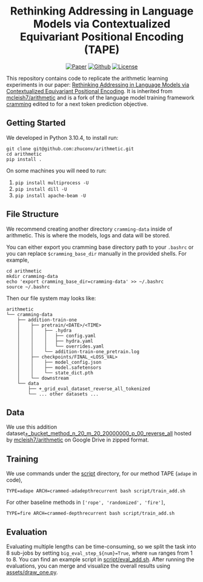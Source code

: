 <h1 align="center">Rethinking Addressing in Language Models via Contextualized Equivariant Positional Encoding (TAPE)</h1>
<p align="center">
    <a href=""><img src="https://img.shields.io/badge/-arXiv-grey?logo=gitbook&logoColor=white" alt="Paper"></a>
    <a href=""><img src="https://img.shields.io/badge/-Github-grey?logo=github" alt="Github"></a>
    <a href=""> <img alt="License" src="https://img.shields.io/static/v1?label=UR&message=ICLR%2725&color=blue"> </a>
</p>

This repository contains code to replicate the arithmetic learning experiments in our paper: [Rethinking Addressing in Language Models via Contextualized Equivariant Positional Encoding](). It is inherited from [mcleish7/arithmetic](https://github.com/mcleish7/arithmetic) and is a fork of the language model training framework [cramming](https://github.com/JonasGeiping/cramming) edited to for a next token prediction objective.


## Getting Started
We developed in Python 3.10.4, to install run:
```
git clone git@github.com:zhuconv/arithmetic.git
cd arithmetic
pip install .
```
On some machines you will need to run:
1. `pip install multiprocess -U`
2. `pip install dill -U`
3. `pip install apache-beam -U`


## File Structure
We recommend creating another directory `cramming-data` inside of arithmetic. This is where the models, logs and data will be stored.

You can either export you cramming base directory path to your `.bashrc` or you can replace `$cramming_base_dir` manually in the provided shells. For example, 
```
cd arithmetic
mkdir cramming-data
echo 'export cramming_base_dir=cramming-data' >> ~/.bashrc
source ~/.bashrc
```

Then our file system may looks like:
```
arithmetic
└── cramming-data
    ├── addition-train-one
    │    ├── pretrain/<DATE>/<TIME>
    │    │    ├── .hydra
    │    │    │   ├── config.yaml
    │    │    │   ├── hydra.yaml
    │    │    │   └── overrides.yaml
    │    │    └── addition-train-one_pretrain.log
    │    ├── checkpoints/FINAL_<LOSS_VAL>
    │    │    ├── model_config.json
    │    │    ├── model.safetensors
    │    │    └── state_dict.pth
    │    └── downstream
    └── data
        ├── +_grid_eval_dataset_reverse_all_tokenized
        └── ... other datasets ...
```

## Data
We use this addition dataset[+_bucket_method_n_20_m_20_20000000_p_00_reverse_all](https://drive.google.com/file/d/1xhPgxfJ96qFWrx6JTfJXUALSXRSDmaTq/view?usp=drive_link) hosted by [mcleish7/arithmetic](https://github.com/mcleish7/arithmetic) on Google Drive in zipped format.

## Training
We use commands under the [script](script) directory, for our method TAPE (`adape` in code),
```shell
TYPE=adape ARCH=crammed-adadepthrecurrent bash script/train_add.sh
```
For other baseline methods in `['rope', 'randomized', 'fire']`,
```shell
TYPE=fire ARCH=crammed-depthrecurrent bash script/train_add.sh
```

## Evaluation
Evaluating multiple lengths can be time-consuming, so we split the task into 8 sub-jobs by setting `big_eval_step_${num}=True`, where `num` ranges from 1 to 8. You can find an example script in [script/eval_add.sh](script/eval_add.sh). After running the evaluations, you can merge and visualize the overall results using [assets/draw_one.py](assets/draw_one.py).
